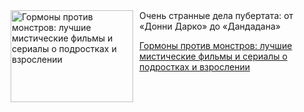 <!--2025-06-18 12:30:52-->
<div class="yb">
  <div class="rss kino_teatr"><a href="https://www.kino-teatr.ru/blog/y2025/6-18/2095/" title="Гормоны против монстров: лучшие мистические фильмы и сериалы о подростках и взрослении"><img src="https://www.kino-teatr.ru/blog/5/9/2095/poster.jpg" width="196" height="147" align="left" hspace="5" style="margin: 0px 10px 0px 5px" alt="Гормоны против монстров: лучшие мистические фильмы и сериалы о подростках и взрослении"/></a>Очень странные дела пубертата: от «Донни Дарко» до «Дандадана» <p class="titl"><a href="https://www.kino-teatr.ru/blog/y2025/6-18/2095/">Гормоны против монстров: лучшие мистические фильмы и сериалы о подростках и взрослении</a></p></div>
</div>
